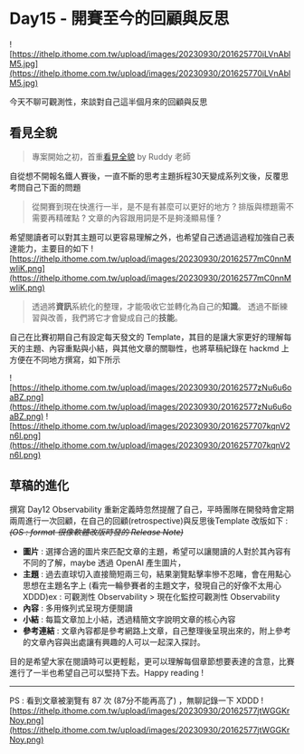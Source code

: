 # Day15 - 開賽至今的回顧與反思

![https://ithelp.ithome.com.tw/upload/images/20230930/201625770iLVnAblM5.jpg](https://ithelp.ithome.com.tw/upload/images/20230930/201625770iLVnAblM5.jpg)

今天不聊可觀測性，來談對自己這半個月來的回顧與反思

## 看見全貌
> 專案開始之初，首重[看見全貌](https://ruddyblog.wordpress.com/2017/10/27/%E7%9C%8B%E8%A6%8B%E5%85%A8%E8%B2%8C/)
> by Ruddy 老師

自從想不開報名鐵人賽後，一直不斷的思考主題拆程30天變成系列文後，反覆思考問自己下面的問題
> 從開賽到現在快進行一半，是不是有甚麼可以更好的地方 ?
> 排版與標題需不需要再精確點 ? 
> 文章的內容跟用詞是不是夠淺顯易懂 ?  

希望閱讀者可以對其主題可以更容易理解之外，也希望自己透過這過程加強自己表達能力，主要目的如下
![https://ithelp.ithome.com.tw/upload/images/20230930/20162577mC0nnMwIiK.png](https://ithelp.ithome.com.tw/upload/images/20230930/20162577mC0nnMwIiK.png)
> 透過將**資訊**系統化的整理，才能吸收它並轉化為自己的**知識**。
> 透過不斷練習與改善，我們將它才會變成自己的**技能**。

自己在比賽初期自己有設定每天發文的 Template，其目的是讓大家更好的理解每天的主題、內容重點與小結，與其他文章的關聯性，也將草稿紀錄在 hackmd 上方便在不同地方撰寫，如下所示

![https://ithelp.ithome.com.tw/upload/images/20230930/20162577zNu6u6oaBZ.png](https://ithelp.ithome.com.tw/upload/images/20230930/20162577zNu6u6oaBZ.png)
![https://ithelp.ithome.com.tw/upload/images/20230930/2016257707kqnV2n6I.png](https://ithelp.ithome.com.tw/upload/images/20230930/2016257707kqnV2n6I.png)
## 草稿的進化

撰寫 Day12 Observability 重新定義時忽然提醒了自己，平時團隊在開發時會定期兩周進行一次回顧，在自己的回顧(retrospective)與反思後Template 改版如下 : *~~(OS : format 很像軟體改版時發的 Release Note)~~*
- **圖片** : 選擇合適的圖片來匹配文章的主題，希望可以讓閱讀的人對於其內容有不同的了解，maybe 透過 OpenAI 產生圖片，
- **主題** : 過去直球切入直接簡短兩三句，結果瀏覽點擊率慘不忍睹，會在用點心思想在主題名字上 (看完一輪參賽者的主題文字，發現自己的好像不太用心 XDDD)ex : 可觀測性 Observability > 現在化監控可觀測性 Observability
- **內容** : 多用條列式呈現方便閱讀
- **小結** : 每篇文章加上小結，透過精簡文字說明文章的核心內容
- **參考連結** : 文章內容都是參考網路上文章，自己整理後呈現出來的，附上參考的文章內容與出處讓有興趣的人可以一起深入探討。

目的是希望大家在閱讀時可以更輕鬆，更可以理解每個章節想要表達的含意，比賽進行了一半也希望自己可以堅持下去。Happy reading !



---

PS : 看到文章被瀏覽有 87 次 (87分不能再高了) ，無聊記錄一下 XDDD
![https://ithelp.ithome.com.tw/upload/images/20230930/20162577jtWGGKrNoy.png](https://ithelp.ithome.com.tw/upload/images/20230930/20162577jtWGGKrNoy.png)
